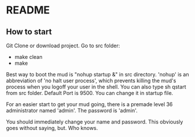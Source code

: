# README


## How to start

Git Clone or download project. Go to src folder:
- make clean
- make

Best way to boot the mud is "nohup startup <port> &" in src directory.
'nohup' is an abbreviation of 'no halt user process', which prevents 
killing the mud's process when you logoff your user in the shell.
You can also type sh qstart from src folder. Default Port is 9500.
You can change it in startup file.

For an easier start to get your mud going, there is a premade
level 36 administrator named 'admin'. The password is 'admin'.

You should immediately change your name and password. This obviously goes 
without saying, but. Who knows.




